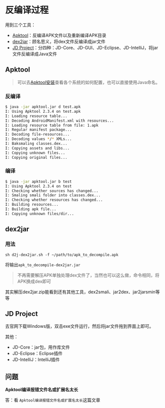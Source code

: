 # 反编译过程

用到三个工具：

- [Apktool](https://ibotpeaches.github.io/Apktool/)：反编译APK文件以及重新编译APK目录
- [dex2jar](https://github.com/pxb1988/dex2jar)：顾名思义，将dex文件反编译成jar文件
- [JD Project](http://jd.benow.ca/)：分四种：JD-Core、JD-GUI、JD-Eclipse、JD-IntelliJ，将jar文件反编译成Java文件

## Apktool

> 可以去[Apktool安装](https://ibotpeaches.github.io/Apktool/install/)查看各个系统的如何配置，也可以直接使用Java命名。

### 反编译

```bash
$ java -jar apktool.jar d test.apk
I: Using Apktool 2.3.4 on test.apk
I: Loading resource table...
I: Decoding AndroidManifest.xml with resources...
I: Loading resource table from file: 1.apk
I: Regular manifest package...
I: Decoding file-resources...
I: Decoding values */* XMLs...
I: Baksmaling classes.dex...
I: Copying assets and libs...
I: Copying unknown files...
I: Copying original files...
```

### 编译

```bash
$ java -jar apktool.jar b test
I: Using Apktool 2.3.4 on test
I: Checking whether sources has changed...
I: Smaling smali folder into classes.dex...
I: Checking whether resources has changed...
I: Building resources...
I: Building apk file...
I: Copying unknown files/dir...
```

## dex2jar

### 用法

    sh d2j-dex2jar.sh -f ~/path/to/apk_to_decompile.apk

将输出`apk_to_decompile-dex2jar.jar`

> 不再需要解压APK单独处理dex文件了，当然也可以这么做，命令相同，将APK换成dex即可

其实解压dex2jar.zip能看到还有其他工具，dex2smali、jar2dex、jar2jarsmin等等

## JD Project

去官网下载Windows版，双击exe文件运行，然后将jar文件拖到界面上即可。

其他：

- JD-Core：jar包，用作库文件
- JD-Eclipse：Eclipse插件
- JD-IntelliJ：IntelliJ插件

## 问题

**Apktool编译报错文件名或扩展名太长**

答：看 `Apktool编译报错文件名或扩展名太长`这篇文章

